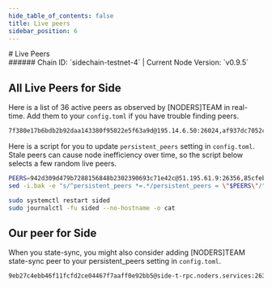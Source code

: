 ```yaml
---
hide_table_of_contents: false
title: Live peers
sidebar_position: 6
---
```


<div class="h1-with-icon icon-side">
# Live Peers
</div>
###### Chain ID: `sidechain-testnet-4` | Current Node Version: `v0.9.5`

## All Live Peers for Side
Here is a list of 36 active peers as observed by [NODERS]TEAM in real-time. Add them to your `config.toml` if you have trouble finding peers.

```bash
7f380e17b6bdb2b92daa143380f95022e5f63a9d@195.14.6.50:26024,af937dc7052cbe9d9a744c0425d0713b46afadb5@65.108.98.235:54056,818fea607c3aef6c348e1319ec47f303642886a6@65.109.85.36:17456,85cfebdb59615a1bf427106a32b30c91568fd52a@135.181.216.54:3450,b5fada78e89ab161d63f0183b2ac7b8b10b18bb4@65.109.85.226:26656,e9ee4fb923d5aab89207df36ce660ff1b882fc72@136.243.33.177:21656,4c02f642853efdfe359baf835693cf52c3b13188@167.235.178.134:26356,1a8ba8ee3f98a0ee1890868c7b656737fc3ba854@136.38.55.33:15023,3728e3957ffddf96dfb94f452d497a56c9fa593e@5.189.130.43:31656,e6575e39599afba59bbe3422284b22edfb1adafb@23.88.5.169:24656,65a302ea550bd86e09807fdec0f209e99e6e03a6@141.94.143.203:56146,5d49dd71b8ee8b9893bcfb0b5fdd7dffaeac33fb@213.239.217.52:38656,3fa9ca28502629d0949cf331a23b870f83080dda@152.53.18.245:22656,67cd6d593543f4a469734bdd4dff64fcf05bf6d3@91.210.101.84:26656,c64da4e0565ff5651545b53548b933841577e84d@5.161.100.226:26656,e8c1d8302878dc02ead10466a8c4ae6b38267c70@148.113.190.239:22656,3c907d62785b8cbcc21fb40f30a8157666a31176@88.198.70.23:26356,5ddb681f3ff1ba5ee56f54c4b0ab3dc78cae78f3@188.40.66.173:26356,942d309d479b7288156848b2302390693c71e42c@51.195.61.9:26356,4b8001bef269a4df362e5882f79787010b0bc886@213.199.39.207:45656,5c2a752c9b1952dbed075c56c600c3a79b58c395@195.3.220.21:27516,51b88ac6759efc4493573e60babcbcf2d481c297@65.108.132.254:26656,0273bf13e91575aab29d7c3bff171d648a56c0ea@2a01:23856,3372641486b00668d51ce43f46eb5fda22d63c62@138.201.240.155:26356,b60a5456c46eb9d2a079fc88f7b3dd04cd826be5@93.159.130.38:36656,3247baecb8d37c8429530b7fd2efccf12e1bda86@148.251.235.130:21656,eba0daefdaaed8b8db080a5777bd7dafe1fc7e2f@65.109.99.35:7000,cb9893184978c1024f30e47f37dad668bb775e30@176.9.90.222:61156,31f1d27a09f87a5c0bef97d616490829162c66c8@149.28.129.132:16656,027ef6300590b1ca3a2b92a274247e24537bd9c9@65.109.65.248:49656,c446dbb102cb95d5b368b96157dff9eccd87438e@161.117.248.199:26656,6202f202f52aca046f749ce8fc58ebf06a01e272@65.108.200.40:49656,e77f9743b8f2d8c4b85d84429fdc61cc7a050c56@162.55.65.137:26356,70b318f49e6b1a5539d1c1b4605649c0d342af78@195.201.241.107:56146,7c9c4e4d0bbcd99410802974ccebca15b7ca3e5d@94.130.164.82:26356,4ed2263fbf18ee25788c153e64babe5d83affa70@158.160.79.211:26656
```

Here is a script for you to update `persistent_peers` setting in `config.toml`. Stale peers can cause node inefficiency over time, so the script below selects a few random live peers.

```bash
PEERS=942d309d479b7288156848b2302390693c71e42c@51.195.61.9:26356,85cfebdb59615a1bf427106a32b30c91568fd52a@135.181.216.54:3450,4ed2263fbf18ee25788c153e64babe5d83affa70@158.160.79.211:26656,5c2a752c9b1952dbed075c56c600c3a79b58c395@195.3.220.21:27516,4b8001bef269a4df362e5882f79787010b0bc886@213.199.39.207:45656
sed -i.bak -e "s/^persistent_peers *=.*/persistent_peers = \"$PEERS\"/" ~/.side/config/config.toml

sudo systemctl restart sided
sudo journalctl -fu sided --no-hostname -o cat
```

## Our peer for Side
When you state-sync, you might also consider adding [NODERS]TEAM state-sync peer to your persistent_peers setting in `config.toml`.

```bash
9eb27c4ebb46f11fcfd2ce04467f7aaff0e92bb5@side-t-rpc.noders.services:26356
```